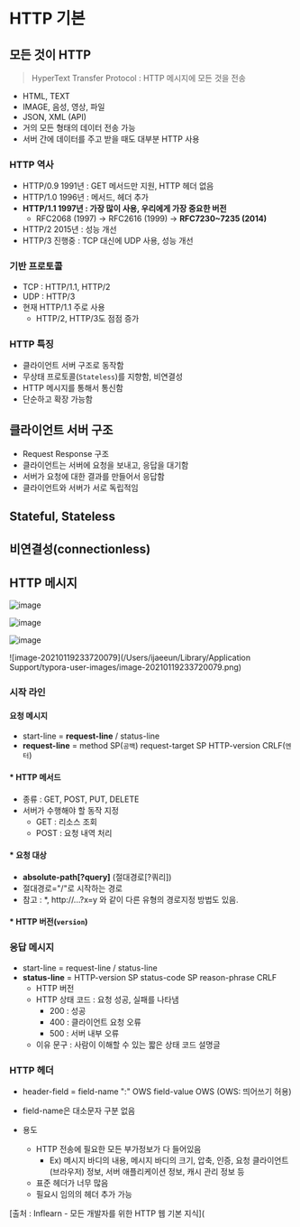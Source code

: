 # HTTP 기본

## 모든 것이 HTTP

> HyperText Transfer Protocol : HTTP 메시지에 모든 것을 전송

* HTML, TEXT
* IMAGE, 음성, 영상, 파일
* JSON, XML (API)
* 거의 모든 형태의 데이터 전송 가능
* 서버 간에 데이터를 주고 받을 때도 대부분 HTTP 사용



### HTTP 역사

* HTTP/0.9 1991년 : GET 메서드만 지원, HTTP 헤더 없음
* HTTP/1.0 1996년 : 메서드, 헤더 추가
* **HTTP/1.1 1997년 : 가장 많이 사용, 우리에게 가장 중요한 버전**
  * RFC2068 (1997) -> RFC2616 (1999) -> **RFC7230~7235 (2014)**
* HTTP/2 2015년 : 성능 개선
* HTTP/3 진행중 : TCP 대신에 UDP 사용, 성능 개선



### 기반 프로토콜

* TCP : HTTP/1.1, HTTP/2
* UDP : HTTP/3
* 현재 HTTP/1.1 주로 사용
  * HTTP/2, HTTP/3도 점점 증가



### HTTP 특징

* 클라이언트 서버 구조로 동작함
* 무상태 프로토콜(`Stateless`)를 지향함, 비연결성
* HTTP 메시지를 통해서 통신함
* 단순하고 확장 가능함





## 클라이언트 서버 구조

* Request Response 구조
* 클라이언트는 서버에 요청을 보내고, 응답을 대기함
* 서버가 요청에 대한 결과를 만들어서 응답함
* 클라이언트와 서버가 서로 독립적임





## Stateful, Stateless





## 비연결성(connectionless)





## HTTP 메시지

![image](https://user-images.githubusercontent.com/12438429/105048224-a8ef5a80-5aae-11eb-932a-cb69685632aa.png)

![image](https://user-images.githubusercontent.com/12438429/105048483-f9ff4e80-5aae-11eb-807b-ba4a8c20fc28.png)

![image](https://user-images.githubusercontent.com/12438429/105048577-14d1c300-5aaf-11eb-9201-d043249dc55d.png)

![image-20210119233720079](/Users/ijaeeun/Library/Application Support/typora-user-images/image-20210119233720079.png)



### 시작 라인

#### 요청 메시지

* start-line = **request-line** / status-line
* **request-line** = method SP(`공백`) request-target SP HTTP-version CRLF(`엔터`)



#### * HTTP 메서드

* 종류 : GET, POST, PUT, DELETE
* 서버가 수행해야 할 동작 지정
  * GET : 리소스 조회
  * POST : 요청 내역 처리



#### * 요청 대상

* **absolute-path[?query]** (절대경로[?쿼리])
* 절대경로="/"로 시작하는 경로
* 참고 : *, http://...?x=y 와 같이 다른 유형의 경로지정 방법도 있음.



#### * HTTP 버전(`version`)



### 응답 메시지

* start-line = request-line / status-line
* **status-line** = HTTP-version SP status-code SP reason-phrase CRLF
  * HTTP 버전
  * HTTP 상태 코드 : 요청 성공, 실패를 나타냄
    * 200 : 성공
    * 400 : 클라이언트 요청 오류
    * 500 : 서버 내부 오류
  * 이유 문구 : 사람이 이해할 수 있는 짧은 상태 코드 설명글



### HTTP 헤더

* header-field = field-name ":" OWS field-value OWS (OWS: 띄어쓰기 허용)
* field-name은 대소문자 구분 없음

* 용도
  * HTTP 전송에 필요한 모든 부가정보가 다 들어있음
    * Ex) 메시지 바디의 내용, 메시지 바디의 크기, 압축, 인증, 요청 클라이언트(브라우저) 정보, 서버 애플리케이션 정보, 캐시 관리 정보 등
  * 표준 헤더가 너무 많음
  * 필요시 임의의 헤더 추가 가능











[출처 : Inflearn - 모든 개발자를 위한 HTTP 웹 기본 지식](